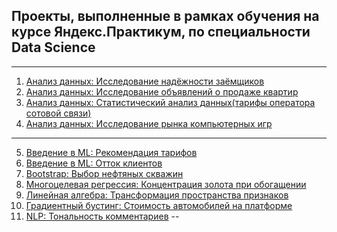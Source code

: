 ## Проекты, выполненные в рамках обучения на курсе Яндекс.Практикум, по специальности Data Science
---
1. [Анализ данных: Исследование надёжности заёмщиков](https://github.com/druzyk/DS_projects/blob/master/1_%D0%9F%D1%80%D0%B5%D0%B4%D0%BE%D0%B1%D1%80%D0%B0%D0%B1%D0%BE%D1%82%D0%BA%D0%B0%20%D0%B4%D0%B0%D0%BD%D0%BD%D1%8B%D1%85.ipynb)
2. [Анализ данных: Исследование объявлений о продаже квартир](https://github.com/druzyk/DS_projects/blob/master/2_real_estate_analysis.ipynb)
3. [Анализ данных:
Статистический анализ данных(тарифы оператора сотовой связи)](https://github.com/druzyk/DS_projects/blob/master/3_mobile_telecom_analysis.ipynb)
4. [Анализ данных:
Исследование рынка компьютерных игр](https://github.com/druzyk/DS_projects/blob/master/4_video_games_analysis.ipynb)
---
5. [Введение в ML: Рекомендация тарифов](https://github.com/druzyk/DS_projects/blob/master/5_telecom_tarif_recomend.ipynb)
6. [Введение в ML: Отток клиентов](https://github.com/druzyk/DS_projects/blob/master/6_bank_clients_leaving.ipynb)
7. [Bootstrap: Выбор нефтяных скважин](https://github.com/druzyk/DS_projects/blob/master/7_bootstrap.ipynb)
8. [Многоцелевая регрессия: Концентрация золота при обогащении](https://github.com/druzyk/DS_projects/blob/master/8_Predicted_gold_concentration.ipynb)
9. [Линейная алгебра: Трансформация пространства признаков](https://github.com/druzyk/DS_projects/blob/master/9_linear%20transformation.ipynb)
10. [Градиентный бустинг: Стоимость автомобилей на платформе](https://github.com/druzyk/DS_projects/blob/master/10_predicting_car_market_value.ipynb)
11. [NLP: Тональность комментариев](https://github.com/druzyk/DS_projects/blob/master/11_NLP_sentiment_of_comments_on_Twitter.ipynb)
--
